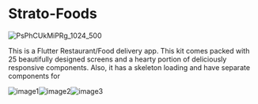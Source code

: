 # Strato-Foods
![PsPhCUkMiPRg_1024_500](https://github.com/officiallyutso/Strato-Foods/assets/62977856/3a4b8c0c-3db0-47ae-a40b-6ffe19dfc412)

This is a Flutter Restaurant/Food delivery app. This kit comes packed with 25 beautifully designed screens and a hearty portion of deliciously responsive components. Also, it has a skeleton loading and have separate components for


![image1](https://github.com/officiallyutso/Strato-Foods/assets/62977856/bbf3f388-e315-4d6c-8a89-21075b0b88f5)![image2](https://github.com/officiallyutso/Strato-Foods/assets/62977856/d99ecc8c-8feb-4e63-bce4-e7aaecd574a5)![image3](https://github.com/officiallyutso/Strato-Foods/assets/62977856/e81e324e-a9b5-452b-a058-4dd57594c5fa)




